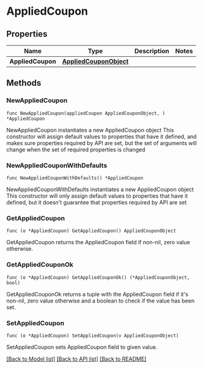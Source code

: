 # AppliedCoupon

## Properties

Name | Type | Description | Notes
------------ | ------------- | ------------- | -------------
**AppliedCoupon** | [**AppliedCouponObject**](AppliedCouponObject.md) |  | 

## Methods

### NewAppliedCoupon

`func NewAppliedCoupon(appliedCoupon AppliedCouponObject, ) *AppliedCoupon`

NewAppliedCoupon instantiates a new AppliedCoupon object
This constructor will assign default values to properties that have it defined,
and makes sure properties required by API are set, but the set of arguments
will change when the set of required properties is changed

### NewAppliedCouponWithDefaults

`func NewAppliedCouponWithDefaults() *AppliedCoupon`

NewAppliedCouponWithDefaults instantiates a new AppliedCoupon object
This constructor will only assign default values to properties that have it defined,
but it doesn't guarantee that properties required by API are set

### GetAppliedCoupon

`func (o *AppliedCoupon) GetAppliedCoupon() AppliedCouponObject`

GetAppliedCoupon returns the AppliedCoupon field if non-nil, zero value otherwise.

### GetAppliedCouponOk

`func (o *AppliedCoupon) GetAppliedCouponOk() (*AppliedCouponObject, bool)`

GetAppliedCouponOk returns a tuple with the AppliedCoupon field if it's non-nil, zero value otherwise
and a boolean to check if the value has been set.

### SetAppliedCoupon

`func (o *AppliedCoupon) SetAppliedCoupon(v AppliedCouponObject)`

SetAppliedCoupon sets AppliedCoupon field to given value.



[[Back to Model list]](../README.md#documentation-for-models) [[Back to API list]](../README.md#documentation-for-api-endpoints) [[Back to README]](../README.md)


